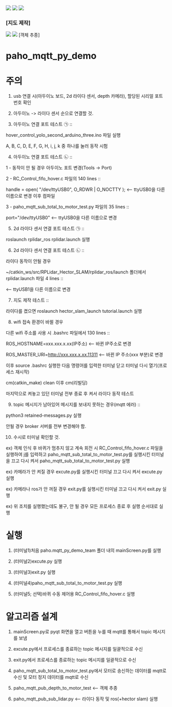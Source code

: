<img src="https://user-images.githubusercontent.com/43712685/153184677-94ac0049-296a-46fc-8696-a3cf0f73e4e3.gif" />
<img src="https://user-images.githubusercontent.com/43712685/153184741-f6016204-4b0a-4bb7-a242-7c2334d874d8.gif" />
<img src="https://user-images.githubusercontent.com/43712685/153190544-27d24b07-f6b6-415e-b9de-8868ce181aa9.gif" />
<h3 position="center">[지도 제작]</h3>



<img src="https://user-images.githubusercontent.com/43712685/153194161-c69f1dc9-396f-47d5-b393-f8735a33bc7d.gif" />
<img src="https://user-images.githubusercontent.com/43712685/153194363-f54a1836-be99-420a-a6fb-79d812fdbf63.gif" />
[객체 추종]



# paho_mqtt_py_demo

주의
==========================

1. usb 연결 시(아두이노 보드, 2d 라이다 센서, depth 카메라), 할당된 시리얼 포트 번호 확인

2. 아두이노 -> 라이다 센서 순으로 연결할 것.

3. 아두이노 연결 포트 테스트 ㉠ :: 

hover_control_yolo_second_arduino_three.ino 파일 실행

A, B, C, D, E, F, G, H, i, j, k 중 하나를 눌러 동작 시험

4. 아두이노 연결 포트 테스트 ㉡ :: 

1 - 동작이 안 될 경우 아두이노 포트 변경(Tools -> Port)

2 - RC_Control_fifo_hover.c 파일의 140 lines ::

handle = open( "/dev/ttyUSB0", O_RDWR | O_NOCTTY ); <-- ttyUSB0을 다른 이름으로 변경 이후 컴파일

3 - paho_mqtt_sub_total_to_motor_test.py 파일의 35 lines ::

port="/dev/ttyUSB0" <-- ttyUSB0을 다른 이름으로 변경

5. 2d 라이다 센서 연결 포트 테스트 ㉠ ::

roslaunch rplidar_ros rplidar.launch 실행

6. 2d 라이다 센서 연결 포트 테스트 ㉡ ::

라이다 동작이 안될 경우

~/catkin_ws/src/RPLidar_Hector_SLAM/rplidar_ros/launch 폴더에서 rplidar.launch 파일 4 lines ::

<param name="serial_port" type="string" value="/dev/ttyUSB1"/>
<-- ttyUSB1을 다른 이름으로 변경

7. 지도 제작 테스트 ::

라이다를 켰으면 roslaunch hector_slam_launch tutorial.launch 실행

8. wifi 접속 환경이 바뀔 경우

다른 wifi 주소를 사용 시 .bashrc 파일에서 130 lines ::

ROS_HOSTNAME=xxx.xxx.x.xx(IP주소) <-- 바뀐 IP주소로 변경

ROS_MASTER_URI=http://xxx.xxx.x.xx.11311 <-- 바뀐 IP 주소(xxx 부분)로 변경

이후 source .bashrc 실행한 다음 명령어를 입력한 터미널 닫고 터미널 다시 열기(프로세스 재시작)

cm(catkin_make) clean 이후 cm(리빌딩)

마지막으로 켜놓고 있던 터미널 전부 종료 후 켜서 라이다 동작 테스트

9. topic 메시지가 남아있어 메시지를 보내지 못하는 경우(mqtt 에러) ::

python3 retained-messages.py 실행

안될 경우 broker 서버를 전부 변경해야 함.

10. 수시로 터미널 확인할 것.

ex) 객체 인식 후 바퀴가 멈추지 않고 계속 회전 시 RC_Control_fifo_hover.c 파일을
실행하여 j를 입력하고 paho_mqtt_sub_total_to_motor_test.py를 실행시킨 터미널을 끄고 다시 켜서 paho_mqtt_sub_total_to_motor_test.py 실행

ex) 카메라가 안 켜질 경우 excute.py를 실행시킨 터미널 끄고 다시 켜서 excute.py 실행

ex) 카메라나 ros가 안 꺼질 경우 exit.py를 실행시킨 터미널 끄고 다시 켜서
exit.py 실행

ex) 위 조치를 실행했는데도 불구, 안 될 경우 모든 프로세스 종료 후 실행 순서대로 실행

실행
==========================

1. (터미널1)처음 paho.mqtt_py_demo_team 폴더 내의 mainScreen.py를 실행

2. (터미널2)excute.py 실행

3. (터미널3)exit.py 실행

4. (터미널4)paho_mqtt_sub_total_to_motor_test.py 실행

5. (터미널5; 선택)바퀴 수동 제어용 RC_Control_fifo_hover.c 실행


알고리즘 설계
===============================

1. mainScreen.py로 pyqt 화면을 열고 버튼을 누를 때 mqtt를 통해서 topic 메시지를 보냄

2. excute.py에서 프로세스를 종료하는 topic 메시지를 일괄적으로 수신

3. exit.py에서 프로세스를 종료하는 topic 메시지를 일괄적으로 수신

4. paho_mqtt_sub_total_to_motor_test.py에서 모터로 송신하는 데이터를 mqtt로 수신 및 모터 정지 데이터를 mqtt로 수신

5. paho_mqtt_pub_depth_to_motor_test <-- 객체 추종

6. paho_mqtt_pub_sub_lidar.py <-- 라이다 동작 및 ros(+hector slam) 실행


